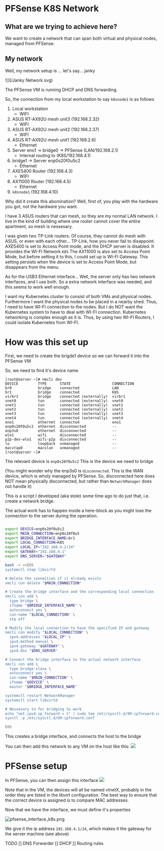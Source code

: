 PFSense K8S Network
=======================

What are we trying to achieve here?
------------------------------------------------
We want to create a network that can span both virtual and physical nodes, managed from PFSense.

My network
----------------
Well, my network setup is ... let's say... janky

![](/Janky Network.svg)

The PFSense VM is running DHCP and DNS forwarding. 

So, the connection from my local workstation to say `k8snode1` is as follows

1. Local workstation 
   * WIFI
2. ASUS RT-AX92U mesh unit3 (192.168.2.32)
   * WIFI
3. ASUS RT-AX92U mesh unit2 (192.168.2.37)
   * WIFI
4. ASUS RT-AX92U mesh unit1 (192.168.2.6)
    * Ethernet
5. Server eno1 -> bridge0 -> PFSense (LAN/192.168.2.1)
    * Internal routing to (K8S/192.168.4.1) 
6. bridge1 -> Server enp0s20f0u5c2 
    * Ethernet
7. AXE5400 Router (192.168.4.3)
   * WIFI
8. AX11000 Router (192.168.4.5)
   * Ethernet
9. `k8snode1` (192.168.4.10)

Why did it create this abomination? Well, first of, you play with the hardware you got, not the hardware you want. 

I have 3 ASUS routers that can mesh, so they are my normal LAN network. I live in the kind of building where one router cannot cover the entire apartment, so mesh is nessesary.

I was given two TP-Link routers. Of course, they cannot do mesh with ASUS, or even with each other... TP-Link, how you never fail to disappoint.
AXE5400 is set to Access Point mode, and the DHCP server is disabled. It provides the WI-FI Network `K8S`
The AX11000 is also set to Access Point Mode, but before setting it to this, I could set up is WI-FI Gateway. This setting persists when the device is set to Access Point Mode, but disappears from the menu. 

As for the USB3 Ethernet interface... Well, the server only has two network interfaces, and I use both. So a extra network interface was needed, and this seems to work well enough.

I want my Kubernetes cluster to consist of both VMs and physical nodes. Furthermore I want the physical nodes to be placed in a nearby shed. Thus, I need to have WI-FI connection to the nodes. But I do NOT want the Kubernetes system to have to deal with WI-FI connection. Kubernetes networking is complex enough as it is. Thus, by using two WI-FI Routers, I could isolate Kubernetes from WI-FI. 

How was this set up
================================================================

First, we need to create the brigde1 device so we can forward it into the PFSense VM 

So, we need to find it's device name
```
[root@server ~]# nmcli dev 
DEVICE         TYPE      STATE                   CONNECTION  
br0            bridge    connected               LAN         
br1            bridge    connected               K8S         
virbr1         bridge    connected (externally)  virbr1      
vnet0          tun       connected (externally)  vnet0       
vnet1          tun       connected (externally)  vnet1       
vnet2          tun       connected (externally)  vnet2       
vnet3          tun       connected (externally)  vnet3       
vnet4          tun       connected (externally)  vnet4       
eno1           ethernet  connected               eno1        
enp0s20f0u5c2  ethernet  disconnected            --          
enp3s0         ethernet  disconnected            --          
wlo1           wifi      disconnected            --          
p2p-dev-wlo1   wifi-p2p  disconnected            --          
lo             loopback  unmanaged               --          
macvtap0       macvlan   unmanaged               --          
[root@server ~]# 
```

The relevant device is `enp0s20f0u5c2`
This is the device we need to bridge

(You might wonder why the enp3s0 is `disconnected`. This is the WAN device, which is wholy managed by PFSense. So, disconnected here does NOT mean physically disconnected, but rather than `NetworkManager` does not handle it)

This is a script I developed (aka stole) some time ago to do just that, i.e. create a network bridge.

The actual work has to happen inside a here-block as you might lose the connection to the server during the operation.


```bash

export DEVICE=enp0s20f0u5c2
export MAIN_CONNECTION=enp0s20f0u5
export BRIDGE_INTERFACE_NAME=br1
export LOCAL_CONNECTION=K8S
export LOCAL_IP="192.168.4.2/24"
export GATEWAY="192.168.4.1"
export DNS_SERVER="$GATEWAY"

bash -x <<EOS
systemctl stop libvirtd

# Delete the connection if it already exists
nmcli con delete "$MAIN_CONNECTION"

# Create the bridge interface and the corresponding local connection
nmcli con add \
  type bridge \
  ifname "$BRIDGE_INTERFACE_NAME" \
  autoconnect yes \
  con-name "$LOCAL_CONNECTION" \
  stp off

# Modify the local connection to have the specified IP and gateway
nmcli con modify "$LOCAL_CONNECTION" \
  ipv4.addresses "$LOCAL_IP" \
  ipv4.method manual \
  ipv4.gateway "$GATEWAY" \
  ipv4.dns "$DNS_SERVER"

# Connect the bridge interface to the actual network interface
nmcli con add \
  type bridge-slave \
  autoconnect yes \
  con-name "$MAIN_CONNECTION" \
  ifname "$DEVICE" \
  master "$BRIDGE_INTERFACE_NAME"

systemctl restart NetworkManager
systemctl start libvirtd

# Nessesary to for bridging to work 
echo "net.ipv4.ip_forward = 1" | sudo tee /etc/sysctl.d/99-ipforward.conf
sysctl -p /etc/sysctl.d/99-ipforward.conf

EOS
```

This creates a bridge interface, and connects the host to the bridge

You can then add this network to any VM on the host like this:
![](Virt_bridged_network.png)

PFSense setup
================================================================

In PFSense, you can then assign this interface
![](pfsense_interface_assignment.png)

Note that in the VM, the devices will all be named vtnetX, probably in the order they are listed in the libvirt configuration. The best way to ensure that the correct device is assigned is to compare MAC addresses.

Now that we have the interface, we must define it's properties

![pfsense_interface_k8s.png](pfsense_interface_k8s.png)

We give it the ip address `192.168.4.1/24`, which makes it the gateway for the server machine (see above)

TODO
[] DNS Forwarder
[] DHCP
[] Routing rules
